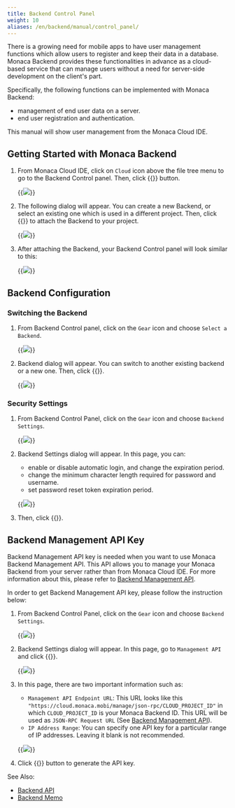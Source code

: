 ```yaml
---
title: Backend Control Panel
weight: 10
aliases: /en/backend/manual/control_panel/
---
```


There is a growing need for mobile apps to have user management
functions which allow users to register and keep their data in a
database. Monaca Backend provides these functionalities in advance as a
cloud-based service that can manage users without a need for server-side
development on the client's part.

Specifically, the following functions can be implemented with Monaca
Backend:

-   management of end user data on a server.
-   end user registration and authentication.

This manual will show user management from the Monaca Cloud IDE.

##  Getting Started with Monaca Backend

1.  From Monaca Cloud IDE, click on `Cloud` icon above the file tree menu
    to go to the Backend Control panel. Then, click {{<guilabel name="Start Using Backend">}} button.

    {{<img src="/images/backend/cur_control_panel/1.png">}}

2.  The following dialog will appear. You can create a new Backend, or
    select an existing one which is used in a different project. Then,
    click {{<guilabel name="Apply">}} to attach the Backend to your project.

    {{<img src="/images/backend/cur_control_panel/2.png">}}

3.  After attaching the Backend, your Backend Control panel will look
    similar to this:

    {{<img src="/images/backend/cur_control_panel/3.png">}}

## Backend Configuration

### Switching the Backend

1.  From Backend Control panel, click on the `Gear` icon and choose `Select a Backend`.

    {{<img src="/images/backend/cur_control_panel/25.png">}}

2.  Backend dialog will appear. You can switch to another existing
    backend or a new one. Then, click {{<guilabel name="Apply">}}.

    {{<img src="/images/backend/cur_control_panel/26.png">}}

### Security Settings

1.  From Backend Control Panel, click on the `Gear` icon and choose `Backend Settings`.

    {{<img src="/images/backend/cur_control_panel/27.png">}}

2.  Backend Settings dialog will appear. In this page, you can:

    -   enable or disable automatic login, and change the expiration period.
    -   change the minimum character length required for password and username.
    -   set password reset token expiration period.

    {{<img src="/images/backend/cur_control_panel/28.png">}}

3.  Then, click {{<guilabel name="Apply">}}.

## Backend Management API Key

Backend Management API key is needed when you want to use Monaca Backend
Management API. This API allows you to manage your Monaca Backend from
your server rather than from Monaca Cloud IDE. For more information
about this, please refer to [Backend Management API](/en/reference/monaca_api/cloud_management).

In order to get Backend Management API key, please follow the
instruction below:

1.  From Backend Control Panel, click on the `Gear` icon and choose `Backend Settings`.

    {{<img src="/images/backend/cur_control_panel/29.png">}}

2.  Backend Settings dialog will appear. In this page, go to
    `Management API` and click {{<guilabel name="Enable">}}.

    {{<img src="/images/backend/cur_control_panel/30.png">}}

3.  In this page, there are two important information such as:

    -   `Management API Endpoint URL`: This URL looks like this `"https://cloud.monaca.mobi/manage/json-rpc/CLOUD_PROJECT_ID"` in which `CLOUD_PROJECT_ID` is your Monaca Backend ID. This URL will be used as `JSON-RPC Request URL` (See [Backend Management API](/en/reference/monaca_api/cloud_management)).
    -   `IP Address Range`: You can specify one API key for a particular range of IP addresses. Leaving it blank is not recommended.

    {{<img src="/images/backend/cur_control_panel/31.png">}}

4.  Click {{<guilabel name="Create">}} button to generate the API key.

See Also:

- [Backend API](/en/reference/monaca_api/cloud)
- [Backend Memo](/en/sampleapp/samples/backend_memo)
